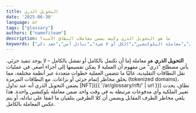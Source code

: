 ```yaml
---
title: التحويل الذري
date: '2025-06-30'
language: ar
tags: ["glossary"]
authors: ["namefiteam"]
description: ما هو التحويل الذري وكيف يضمن معاملات النطاق الآمنة؟
keywords: ["التحويل الذري","معاملة البلوكتشين","الكل أو لا شيء","تبادل آمن","عقد ذكي"]
---
```



**التحويل الذري** هو معاملة إما أن تكتمل بالكامل أو تفشل بالكامل – لا يوجد تنفيذ جزئي. يأتي مصطلح "ذري" من مفهوم أن العملية لا يمكن تقسيمها إلى أجزاء أصغر. في عمليات نقل النطاقات التقليدية، غالبًا ما تتضمن العملية خطوات متعددة عبر أنظمة مختلفة، مما يخلق مخاطر إتمام جزئي أو نزاعات. مع النطاقات المرمزة (tokenized domains)، يضمن التحويل الذري أنه عند تداول [NFT]({{ '/ar/glossary/nft/' | url }}) نطاق، يحدث تغيير الملكية وأي مدفوعات مرتبطة به في وقت واحد ضمن معاملة بلوكتشين واحدة. هذا يلغي مخاطر الطرف المقابل ويضمن أن كلا الطرفين يتلقيان ما اتفقا على تبادله، أو يتم عكس المعاملة بالكامل.